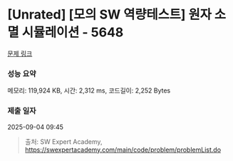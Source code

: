 # [Unrated] [모의 SW 역량테스트] 원자 소멸 시뮬레이션 - 5648 

[문제 링크](https://swexpertacademy.com/main/code/problem/problemDetail.do?contestProbId=AWXRFInKex8DFAUo) 

### 성능 요약

메모리: 119,924 KB, 시간: 2,312 ms, 코드길이: 2,252 Bytes

### 제출 일자

2025-09-04 09:45



> 출처: SW Expert Academy, https://swexpertacademy.com/main/code/problem/problemList.do